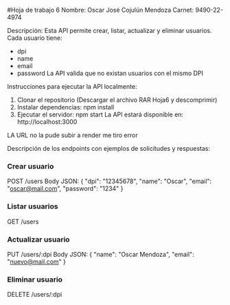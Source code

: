 #Hoja de trabajo 6
Nombre: Oscar José Cojulún Mendoza Carnet: 9490-22-4974

Descripción:
Esta API permite crear, listar, actualizar y eliminar usuarios. Cada usuario tiene:
- dpi
- name
- email
- password
La API valida que no existan usuarios con el mismo DPI

Instrucciones para ejecutar la API localmente: 
1. Clonar el repositorio (Descargar el archivo RAR Hoja6 y descomprimir)
2. Instalar dependencias:
npm install
3. Ejecutar el servidor:
npm start
La API estará disponible en: http://localhost:3000

LA URL no la pude subir a render me tiro error

Descripción de los endpoints con ejemplos de solicitudes y respuestas:

### Crear usuario
POST /users
Body JSON:
{
  "dpi": "12345678",
  "name": "Oscar",
  "email": "oscar@mail.com",
  "password": "1234"
}

### Listar usuarios
GET /users

### Actualizar usuario
PUT /users/:dpi
Body JSON:
{
  "name": "Oscar Mendoza",
  "email": "nuevo@mail.com"
}

### Eliminar usuario
DELETE /users/:dpi
